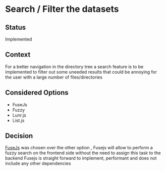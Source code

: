 # Search / Filter the datasets

## Status

Implemented

## Context

For a better navigation in the directory tree a search feature is to be implemented to filter out some uneeded results that could be annoying for the user with a large number of files/directories

## Considered Options

* FuseJs
* Fuzzy
* Lunr.js
* List.js

## Decision

[FuseJs](https://fusejs.io/) was chosen over the other option , Fusejs will allow to perform a fuzzy search on the frontend side without the need to assign this task to the backend
Fusejs is straight forward to implement, performant and does not include any other dependencies




